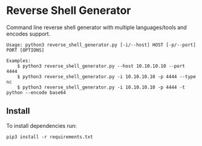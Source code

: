 # Reverse Shell Generator
Command line reverse shell generator with multiple languages/tools and encodes support.

```shell
Usage: python3 reverse_shell_generator.py [-i/--host] HOST [-p/--port] PORT [OPTIONS]

Examples:
    $ python3 reverse_shell_generator.py --host 10.10.10.10 --port 4444
    $ python3 reverse_shell_generator.py -i 10.10.10.10 -p 4444 --type nc
    $ python3 reverse_shell_generator.py -i 10.10.10.10 -p 4444 -t python --encode base64
```

## Install

To install dependencies run:
```shell
pip3 install -r requirements.txt
```